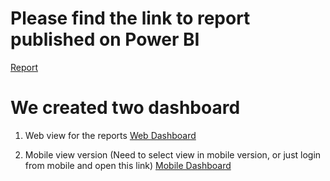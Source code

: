 # Please find the link to report published on Power BI
[Report](https://app.powerbi.com/groups/me/reports/460ba58d-a373-4ae3-b6be-18e67df87b2d/edaee683730a7742b667?ctid=cc4c9935-d670-41b4-ad1c-0de83221d4ad&openReportSource=ReportInvitation&experience=power-bi)

# We created two dashboard 
1. Web view for the reports 
[Web Dashboard](https://app.powerbi.com/groups/me/dashboards/be9886d4-c631-4203-8698-d27946084c29?ctid=cc4c9935-d670-41b4-ad1c-0de83221d4ad&openReportSource=ReportInvitation&experience=power-bi)

2. Mobile view version (Need to select view in mobile version, or just login from mobile and open this link)
[Mobile Dashboard](https://app.powerbi.com/groups/me/dashboards/6f221bf8-7b07-4777-ae9f-e65e4bf9589e?experience=power-bi)
